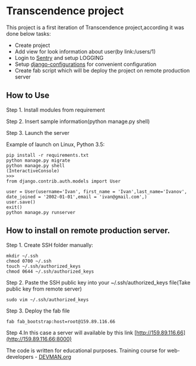 # Transcendence project

This project is a first iteration of Transcendence project,according it was done below tasks:

- Create project
- Add view for look information about user(by link:/users/1)
- Login to [Sentry](https://sentry.io/) and setup LOGGING
- Setup [django-configurations](https://github.com/jazzband/django-configurations) for convenient configuration
- Create fab script which will be deploy the project on remote production server


## How to Use

Step 1. Install modules from requirement 

Step 2. Insert sample information(python manage.py shell)

Step 3. Launch the server 

Example of  launch on Linux, Python 3.5:

```
pip install -r requirements.txt
python manage.py migrate
python manage.py shell
(InteractiveConsole)
>>>
from django.contrib.auth.models import User

user = User(username='Ivan', first_name = 'Ivan',last_name='Ivanov', 
date_joined = '2002-01-01',email = 'ivan@gmail.com',)
user.save()
exit()
python manage.py runserver

```
## How to install on remote production server.

Step 1. Create SSH folder manually:

```
mkdir ~/.ssh
chmod 0700 ~/.ssh
touch ~/.ssh/authorized_keys
chmod 0644 ~/.ssh/authorized_keys

```

Step 2. Paste the SSH public key into your ~/.ssh/authorized_keys file(Take public key from remote server)

```
sudo vim ~/.ssh/authorized_keys

```
Step 3. Deploy the fab file

```
fab fab_bootstrap:host=root@159.89.116.66

```
Step 4.In this case a server will available by this link  [http://159.89.116.66](http://159.89.116.66:8000)

The code is written for educational purposes. Training course for web-developers - [DEVMAN.org](https://devman.org)

